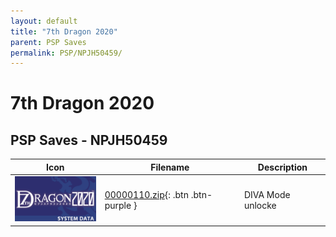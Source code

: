 ```yaml
---
layout: default
title: "7th Dragon 2020"
parent: PSP Saves
permalink: PSP/NPJH50459/
---
```

# 7th Dragon 2020

## PSP Saves - NPJH50459

| Icon | Filename | Description |
|------|----------|-------------|
| ![7th Dragon 2020](ICON0.PNG) | [00000110.zip](00000110.zip){: .btn .btn-purple } | DIVA Mode unlocke |

